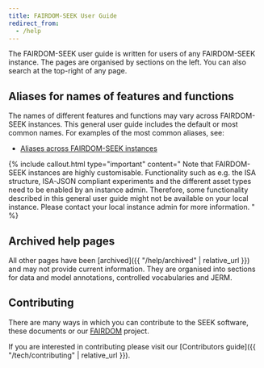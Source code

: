 ```yaml
---
title: FAIRDOM-SEEK User Guide
redirect_from:
  - /help
---
```


The FAIRDOM-SEEK user guide is written for users of any FAIRDOM-SEEK instance. The pages are organised by sections on the left. You can also search at the top-right of any page.

<i class="fa-solid fa-user-group fa-5x"></i> <i class="fa-solid fa-book fa-5x"></i>


## Aliases for names of features and functions
The names of different features and functions may vary across FAIRDOM-SEEK instances. This general user guide includes the default or most common names. For examples of the most common aliases, see:
- [Aliases across FAIRDOM-SEEK instances](./aliases)

{% include callout.html type="important" content="
Note that FAIRDOM-SEEK instances are highly customisable. Functionality such as e.g. the ISA structure, ISA-JSON compliant
experiments and the different asset types need to be enabled by an instance admin.
Therefore, some functionality described in this general user guide might not be available on your local instance.
Please contact your local instance admin for more information.
" %}

## Archived help pages

All other pages have been [archived]({{ "/help/archived" | relative_url }}) and may not provide current information.
They are organised into sections for data and model annotations, controlled vocabularies and JERM.

## Contributing

There are many ways in which you can contribute to the SEEK software, these documents or our [FAIRDOM](https://fair-dom.org) project.

If you are interested in contributing please visit our [Contributors guide]({{ "/tech/contributing" | relative_url }}).


<!-- THE FOLLOWING IS REPLACED BY THE SIDEBAR:

## Profile
- [Registering in SEEK](registering.html)
- [Logging into SEEK](login.html)
  - [Logging into SEEK via LS Login](aai.html)
- [Managing your account](managing-account.html)
  - [Managing your identities/alternative login methods](managing-identities.html)
- [Editing your profile](editing-profile.html)
- Favourites: drag and drop your favourite searches.

## Yellow pages
(aliases: Directory)
- [Browsing content](browsing.html)
- [Creating and managing your own Programmes](programme-creation-and-management.html)
- [Creating a Project](create-a-project.html)
- [Joining a Project](join-a-project.html)
- [Project Dashboard](project-dashboard.html)
- [Viewing Project in Experiment View](viewing-project-in-single-page.html)
- [Specialist user roles and their capabilities](roles.html)

Specialist user roles
  - [Programme administrator](roles.html#programme-administrator)
  - [Project administrator](roles.html#project-administrator)
  - [Asset housekeeper](roles.html#asset-housekeeper)
  - [Asset gatekeeper](roles.html#asset-gatekeeper)

Capabilities
  - [Assign people to Project roles](administer-project-members.html#assign-people-to-project-roles)
  - [Flag when a person becomes inactive in a Project](administer-project-members.html#flag-when-a-person-becomes-inactive-in-a-project)
  - [Create Organisms](adding-admin-items.html#creating-organisms)
  - [Create Profiles](adding-admin-items.html#creating-profiles)
  - [Create Institutions](adding-admin-items.html#creating-institutions)
  - [Add and remove people from a Project](administer-project-members.html#add-and-remove-people-from-a-project)

## Experiments
- [Generating the ISA structure](generating-the-isa-structure.html)
  - [Creating an Investigation](generating-the-isa-structure.html#creating-an-investigation)
  - [Creating a Study](generating-the-isa-structure.html#creating-a-study)
  - [Creating an Experimental assay](generating-the-isa-structure.html#creating-an-experimental-assay)
  - [Creating a Modelling analysis](generating-the-isa-structure.html#creating-a-modelling-analysis)
- [ISA Overview Graph](isa-overview.html)

- [ISA-JSON compliant experiment](isa-json-compliant-experiment.html)
  - [Designing an ISA-JSON compliant experiment](designing-experiments-isajson-compliant.html)
    - [Creating an ISA Investigation](designing-experiments-isajson-compliant.html#1-creating-an-isa-investigation)
    - [Creating an ISA Study](designing-experiments-isajson-compliant.html#2-creating-an-isa-study)
    - [Creating an ISA Assay](designing-experiments-isajson-compliant.html#5-creating-an-assay-stream)
  - [Export experiments as ISA-JSON](exporting-experiments-as-isajson.html)
  - [Experiment Sample Templates](isa-json-compliant-experiment.html#experiment-sample-templates)

- [Making an Investigation, Study or Assay citable](investigation-snapshots.html)
  - [Making public](investigation-snapshots.html#making-public)
  - [Snapshotting](investigation-snapshots.html#snapshotting)
  - [Creating a Research Object](investigation-snapshots.html#creating-a-research-object)
  - [Assigning a DOI](investigation-snapshots.html#assigning-a-doi)

## Assets
- [Adding assets (data, models, SOPs, publications) to SEEK](adding-assets.html)
- [Data Files](general-attributes.html#data-files)
  - [Data file wizard](data-file-upload-wizard.html)
- Model
  - [Simulate a model on JWS Online](simulate-on-jws-online.html)
- [SOPs](general-attributes.html#sops)
- [Publications](general-attributes.html#publications)
- [Collections](collections.html)
- Document
- Workflow
- File template
- [Creating new asset versions](uploading-new-versions.html)
  - [Comparing two versions of a Model](model-comparison.html)

## Samples
- [Samples](samples.html)
  - [Create a Sample Type](create-sample-type.html)
  - [Create a Sample](create-sample.html)
  - [Legacy Biosamples](legacy-biosamples.html)

- [Samples in ISA-JSON compliant experiments](isa-json-compliant-experiment.html#samples-in-isa-json-compliant-experiment)
  - [Creating Samples in ISA-JSON compliant Experiments](create-sample-isajson-compliant.html#creating-samples-isajson-compliant-experiments)
  - [Viewing samples in ISA-JSON compliant Experiments](create-sample-isajson-compliant.html#viewing-samples-isajson-compliant-experiments)


- [Browsing samples](browsing.html#browsing-samples)
  - [Browse samples by Sample Type](browsing.html#browse-samples-by-sample-type)
  - [Browse samples by Experiment Sample Template](browsing.html#browse-samples-by-experiment-sample-template)


## General attributes and links
[General attributes and links](general-attributes.html)
- [Title](general-attributes.html#title)
- [Description](general-attributes.html#description)
- [Projects](general-attributes.html#projects)
- [Investigation details](general-attributes.html#investigation-details)
- [Study](general-attributes.html#study)
- [Biological Problem Addressed](general-attributes.html#biological-problem-addressed)
- [Assay Type](general-attributes.html#assay-type)
- [Experimental assays and Modelling analysis](general-attributes.html#experimental-assays-and-modelling-analysis)
- [Technology Type](general-attributes.html#technology-type)
- [Organisms](general-attributes.html#organisms)
- [Experimentalists](general-attributes.html#experimentalists)
- [Attributions](general-attributes.html#attributions)
- [Creators](general-attributes.html#creators)
- [Tags](general-attributes.html#tags)
- Discussion channel
- [Licenses](licenses.html)
- [Sharing](general-attributes.html#sharing)
  - [Bulk changing of sharing permissions](bulk-change-sharing-permission.html)

## Activities
- Presentation
- [Events](general-attributes.html#events)

## Integrations
- [Using SEEK with openBIS](openbis.html)
- [Using Copasi in SEEK](copasi-button.html)
- [Experiment view](viewing-project-in-single-page.html) (or Single page)
- [Compliance with ISA-JSON schemas](isa-json-compliant-experiment.html)

## User guide for API
- [API Introduction](api.html)

## Contribute
- [Reporting a bug or feature request](/tech/reporting-bugs-and-features.html)
- [Contributing to these SEEK Documents](/contributing.html)


-->


